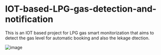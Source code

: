 # IOT-based-LPG-gas-detection-and-notification

This is an IOT based project for LPG gas smart monitorization that aims to detect the gas level for automatic booking and also the lekage dtection.  

![image](https://github.com/Mushfiqa12/IOT-based-LPG-gas-detection-and-notification/assets/149703236/b55b7d18-9985-4b4e-b315-215be7a2b05e)
